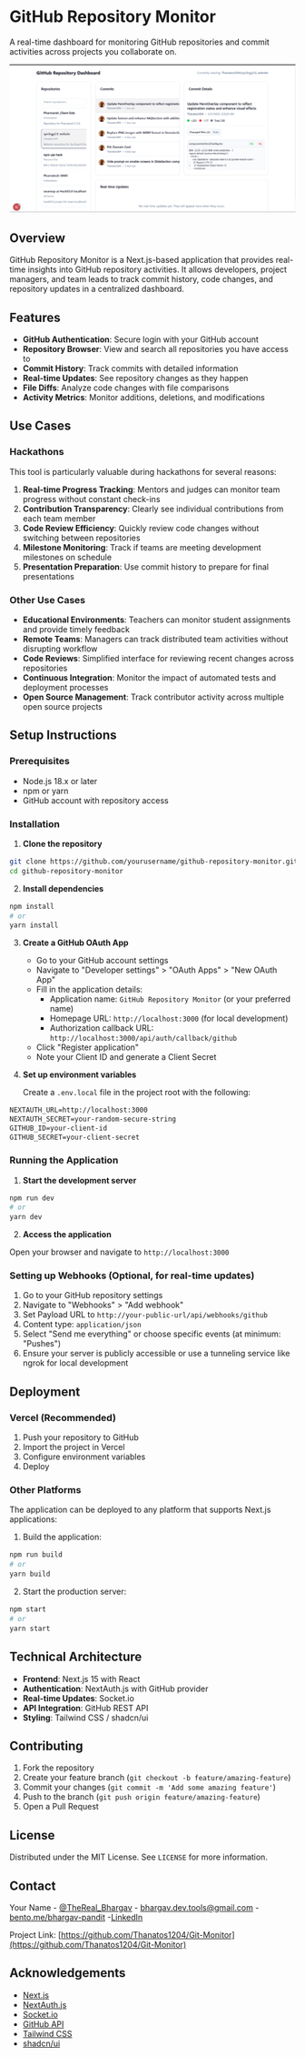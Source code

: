 # GitHub Repository Monitor

A real-time dashboard for monitoring GitHub repositories and commit activities across projects you collaborate on.

![GitHub Repository Monitor](public/ReadMe.png)

## Overview

GitHub Repository Monitor is a Next.js-based application that provides real-time insights into GitHub repository activities. It allows developers, project managers, and team leads to track commit history, code changes, and repository updates in a centralized dashboard.

## Features

- **GitHub Authentication**: Secure login with your GitHub account
- **Repository Browser**: View and search all repositories you have access to
- **Commit History**: Track commits with detailed information
- **Real-time Updates**: See repository changes as they happen
- **File Diffs**: Analyze code changes with file comparisons
- **Activity Metrics**: Monitor additions, deletions, and modifications

## Use Cases

### Hackathons

This tool is particularly valuable during hackathons for several reasons:

1. **Real-time Progress Tracking**: Mentors and judges can monitor team progress without constant check-ins
2. **Contribution Transparency**: Clearly see individual contributions from each team member
3. **Code Review Efficiency**: Quickly review code changes without switching between repositories
4. **Milestone Monitoring**: Track if teams are meeting development milestones on schedule
5. **Presentation Preparation**: Use commit history to prepare for final presentations

### Other Use Cases

- **Educational Environments**: Teachers can monitor student assignments and provide timely feedback
- **Remote Teams**: Managers can track distributed team activities without disrupting workflow
- **Code Reviews**: Simplified interface for reviewing recent changes across repositories
- **Continuous Integration**: Monitor the impact of automated tests and deployment processes
- **Open Source Management**: Track contributor activity across multiple open source projects

## Setup Instructions

### Prerequisites

- Node.js 18.x or later
- npm or yarn
- GitHub account with repository access

### Installation

1. **Clone the repository**

```bash
git clone https://github.com/yourusername/github-repository-monitor.git
cd github-repository-monitor
```

2. **Install dependencies**

```bash
npm install
# or
yarn install
```

3. **Create a GitHub OAuth App**

   - Go to your GitHub account settings
   - Navigate to "Developer settings" > "OAuth Apps" > "New OAuth App"
   - Fill in the application details:
     - Application name: `GitHub Repository Monitor` (or your preferred name)
     - Homepage URL: `http://localhost:3000` (for local development)
     - Authorization callback URL: `http://localhost:3000/api/auth/callback/github`
   - Click "Register application"
   - Note your Client ID and generate a Client Secret

4. **Set up environment variables**

   Create a `.env.local` file in the project root with the following:

```
NEXTAUTH_URL=http://localhost:3000
NEXTAUTH_SECRET=your-random-secure-string
GITHUB_ID=your-client-id
GITHUB_SECRET=your-client-secret
```

### Running the Application

1. **Start the development server**

```bash
npm run dev
# or
yarn dev
```

2. **Access the application**

Open your browser and navigate to `http://localhost:3000`

### Setting up Webhooks (Optional, for real-time updates)

1. Go to your GitHub repository settings
2. Navigate to "Webhooks" > "Add webhook"
3. Set Payload URL to `http://your-public-url/api/webhooks/github`
4. Content type: `application/json`
5. Select "Send me everything" or choose specific events (at minimum: "Pushes")
6. Ensure your server is publicly accessible or use a tunneling service like ngrok for local development

## Deployment

### Vercel (Recommended)

1. Push your repository to GitHub
2. Import the project in Vercel
3. Configure environment variables
4. Deploy

### Other Platforms

The application can be deployed to any platform that supports Next.js applications:

1. Build the application:
```bash
npm run build
# or
yarn build
```

2. Start the production server:
```bash
npm start
# or
yarn start
```

## Technical Architecture

- **Frontend**: Next.js 15 with React
- **Authentication**: NextAuth.js with GitHub provider
- **Real-time Updates**: Socket.io
- **API Integration**: GitHub REST API
- **Styling**: Tailwind CSS / shadcn/ui

## Contributing

1. Fork the repository
2. Create your feature branch (`git checkout -b feature/amazing-feature`)
3. Commit your changes (`git commit -m 'Add some amazing feature'`)
4. Push to the branch (`git push origin feature/amazing-feature`)
5. Open a Pull Request

## License

Distributed under the MIT License. See `LICENSE` for more information.

## Contact

Your Name - [@TheReal_Bhargav](https://x.com/TheReal_Bhargav) - bhargav.dev.tools@gmail.com - [bento.me/bhargav-pandit](https://bento.me/bhargav-pandit) -[LinkedIn](https://www.linkedin.com/in/bhargavprasadpandit/)

Project Link: [https://github.com/Thanatos1204/Git-Monitor](https://github.com/Thanatos1204/Git-Monitor)

## Acknowledgements

- [Next.js](https://nextjs.org/)
- [NextAuth.js](https://next-auth.js.org/)
- [Socket.io](https://socket.io/)
- [GitHub API](https://docs.github.com/en/rest)
- [Tailwind CSS](https://tailwindcss.com/)
- [shadcn/ui](https://ui.shadcn.com/)
